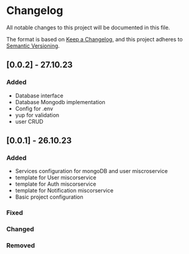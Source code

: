 # Changelog

All notable changes to this project will be documented in this file.

The format is based on [Keep a Changelog](https://keepachangelog.com/en/1.0.0/),
and this project adheres to [Semantic Versioning](https://semver.org/spec/v2.0.0.html).

## [0.0.2] - 27.10.23

### Added

- Database interface
- Database Mongodb implementation
- Config for .env
- yup for validation
- user CRUD

## [0.0.1] - 26.10.23

### Added

- Services configuration for mongoDB and user miscroservice
- template for User miscorservice
- template for Auth miscorservice
- template for Notification miscorservice
- Basic project configuration

### Fixed

### Changed

### Removed

